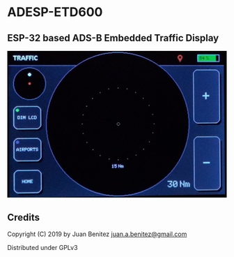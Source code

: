 # ADESP-ETD600

## ESP-32 based ADS-B Embedded Traffic Display

![alt text](https://github.com/devbender/ADESP-ETD600/raw/master/images/img1.jpg)



## Credits

Copyright (C) 2019 by Juan Benitez <juan.a.benitez@gmail.com>

Distributed under GPLv3
